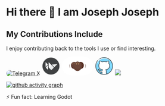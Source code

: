 # Hi there 👋 I am Joseph Joseph
<!--
**ByteJoseph/ByteJoseph** is a ✨ _special_ ✨ repository because its `README.md` (this file) appears on your GitHub profile.

Here are some ideas to get you started:

- 🔭 I’m currently working on ...
- 🌱 I’m currently learning ...
- 👯 I’m looking to collaborate on ...
- 🤔 I’m looking for help with ...
- 💬 Ask me about ...
- 📫 How to reach me: ...
- 😄 Pronouns: ...
- ⚡ Fun fact: ...

⚡ Studying Ai & Data science @uce muttom
-->

## My Contributions Include
I enjoy contributing back to the tools I use or find interesting.
<!--
<a href="https://play.google.com/store/apps/details?id=com.foxdebug.acodefree&hl=en_US" target="_blank"><img style="border-radius: 100px;" width="50" height="50" alt="Acode - code editor | FOSS"  src="https://acode.app/logo.svg"></a>
-->
<a href="https://play.google.com/store/apps/details?id=org.thunderdog.challegram&hl=en_US" target="_blank"><img style="border-radius: 100px;" width="50" height="50" alt="Telegram X"  src="https://upload.wikimedia.org/wikipedia/commons/thumb/e/ef/Telegram_X_2019_Logo.svg/1024px-Telegram_X_2019_Logo.svg.png?20220403112442"></a>
<a href="https://github.com/kivy/python-for-android" target="_blank"><img style="border-radius: 100px;" width="50" height="50" alt="Python For Android"  src="https://raw.githubusercontent.com/kivy/kivy/master/kivy/data/logo/kivy-icon-256.png"></a>
<a href="https://github.com/makersofkerala/thengascript" target="_blank"><img style="border-radius: 100px;" width="85" height="50" alt="Thengascript"  src=".github/tgs.png"></a>
<a href="https://github.com/ByteJoseph/osintgit" target="_blank"><img style="border-radius: 100px;" width="50" height="50" alt="Osintgit"  src="https://raw.githubusercontent.com/ByteJoseph/osintgit/main/assets/icon.png"></a>
<img src="https://user-images.githubusercontent.com/74038190/212284100-561aa473-3905-4a80-b561-0d28506553ee.gif" width="900">
<!--![](http://github-profile-summary-cards.vercel.app/api/cards/repos-per-language?username=ByteJoseph&theme=2077)![](http://github-profile-summary-cards.vercel.app/api/cards/stats?username=ByteJoseph&theme=2077) -->
<!--
<img align="center" src="https://github-readme-stats.vercel.app/api/top-langs/?username=ByteJoseph&langs_count=15&layout=compact&hide_border=false&theme=dark&locale=en&title_color=ffffff&text_color=3bcf05&card_width=350&border_color=00000000&border_radius=10&line_height=30" /><img align="center" src="https://github-readme-stats.vercel.app/api?username=ByteJoseph&show_icons=true&theme=dark&bg-color=00000000&hide_border=false&title_color=ffffff&text_color=3bcf05&count_private=true&locale=en&rank_icon=percentile&border_color=00000000&border_radius=10&line_height=25&&show=reviews,discussions_started,discussions_answered&include_all_commits=true&text_bold=true" />
</h3> 
<img src="https://user-images.githubusercontent.com/74038190/212284100-561aa473-3905-4a80-b561-0d28506553ee.gif" width="900">
-->
[![github activity graph](https://github-readme-activity-graph.vercel.app/graph?username=ByteJoseph&bg_color=ffcfe9&color=9e4c98&line=9e4c98&point=403d3d&area=true&hide_border=true)](https://github.com/ashutosh00710/github-readme-activity-graph)

⚡ Fun fact: Learning Godot 
